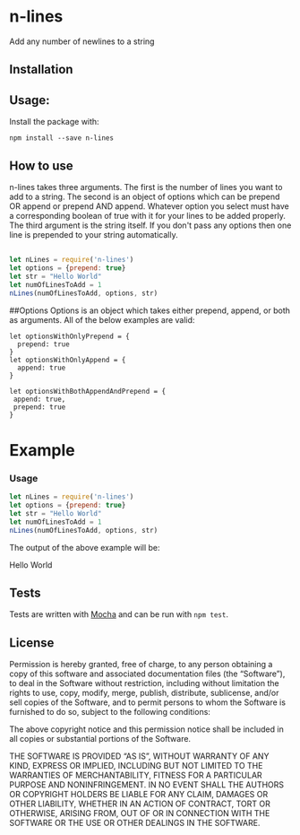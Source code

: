 # n-lines

Add any number of newlines to a string



## Installation

## Usage:

Install the package with:

```
npm install --save n-lines
```
## How to use
n-lines takes three arguments. The first is the number of lines you want to add to a string.
The second is an object of options which can be prepend OR append or prepend AND append. Whatever option you select
must have a corresponding boolean of true with it for your lines to be added properly. The third argument is the string itself. If you don't pass
any options then one line is prepended to your string automatically.
##

```js
let nLines = require('n-lines')
let options = {prepend: true}
let str = "Hello World"
let numOfLinesToAdd = 1
nLines(numOfLinesToAdd, options, str)
```

##Options
Options is an object which takes either prepend, append, or both as arguments. All of the below examples are valid:
 ```
 let optionsWithOnlyPrepend = {
   prepend: true
 }
 let optionsWithOnlyAppend = {
   append: true
 }

 let optionsWithBothAppendAndPrepend = {
  append: true,
  prepend: true
}
 ```
# Example

### Usage

```js
let nLines = require('n-lines')
let options = {prepend: true}
let str = "Hello World"
let numOfLinesToAdd = 1
nLines(numOfLinesToAdd, options, str)
```
The output of the above example will be:
&nbsp;

Hello World

## Tests
Tests are written with [Mocha](http://visionmedia.github.com/mocha/) and can be
run with `npm test`. 

## License

Permission is hereby granted, free of charge, to any person obtaining a copy of this software and associated documentation files (the “Software”), to deal in the Software without restriction, including without limitation the rights to use, copy, modify, merge, publish, distribute, sublicense, and/or sell copies of the Software, and to permit persons to whom the Software is furnished to do so, subject to the following conditions:

The above copyright notice and this permission notice shall be included in all copies or substantial portions of the Software.

THE SOFTWARE IS PROVIDED “AS IS”, WITHOUT WARRANTY OF ANY KIND, EXPRESS OR IMPLIED, INCLUDING BUT NOT LIMITED TO THE WARRANTIES OF MERCHANTABILITY, FITNESS FOR A PARTICULAR PURPOSE AND NONINFRINGEMENT. IN NO EVENT SHALL THE AUTHORS OR COPYRIGHT HOLDERS BE LIABLE FOR ANY CLAIM, DAMAGES OR OTHER LIABILITY, WHETHER IN AN ACTION OF CONTRACT, TORT OR OTHERWISE, ARISING FROM, OUT OF OR IN CONNECTION WITH THE SOFTWARE OR THE USE OR OTHER DEALINGS IN THE SOFTWARE.
